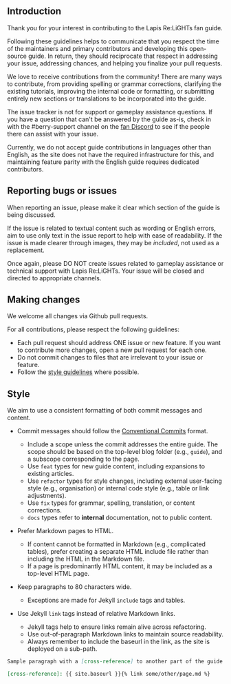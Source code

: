 ## Introduction

Thank you for your interest in contributing to the Lapis Re:LiGHTs fan guide.

Following these guidelines helps to communicate that you respect the time of the
maintainers and primary contributors and developing this open-source guide. In
return, they should reciprocate that respect in addressing your issue,
addressing chances, and helping you finalize your pull requests.

We love to receive contributions from the community! There are many ways to
contribute, from providing spelling or grammar corrections, clarifying the
existing tutorials, improving the internal code or formatting, or submitting
entirely new sections or translations to be incorporated into the guide.

The issue tracker is not for support or gameplay assistance questions. If you
have a question that can't be answered by the guide as-is, check in with the
#berry-support channel on the [fan Discord] to see if the people there can
assist with your issue.

[fan Discord]: https://discord.gg/MK9RDCG

Currently, we do not accept guide contributions in languages other than English,
as the site does not have the required infrastructure for this, and maintaining
feature parity with the English guide requires dedicated contributors.

## Reporting bugs or issues

When reporting an issue, please make it clear which section of the guide is
being discussed.

If the issue is related to textual content such as wording or English errors,
aim to use only text in the issue report to help with ease of readability. If
the issue is made clearer through images, they may be *included*, not used as a
replacement.

Once again, please DO NOT create issues related to gameplay assistance or
technical support with Lapis Re:LiGHTs. Your issue will be closed and directed
to appropriate channels.

## Making changes

We welcome all changes via Github pull requests.

For all contributions, please respect the following guidelines:

- Each pull request should address ONE issue or new feature. If you want to
  contribute more changes, open a new pull request for each one.
- Do not commit changes to files that are irrelevant to your issue or feature.
- Follow the [style guidelines](#style) where possible.

## Style

We aim to use a consistent formatting of both commit messages and content.

- Commit messages should follow the [Conventional Commits](https://www.conventionalcommits.org) format.
  - Include a scope unless the commit addresses the entire guide. The scope
    should be based on the top-level blog folder (e.g., `guide`), and a subscope
    corresponding to the page.
  - Use `feat` types for new guide content, including expansions to existing
    articles.
  - Use `refactor` types for style changes, including external user-facing style
    (e.g., organisation) or internal code style (e.g., table or link
    adjustments).
  - Use `fix` types for grammar, spelling, translation, or content corrections.
  - `docs` types refer to **internal** documentation, not to public content.
  
- Prefer Markdown pages to HTML.
  - If content cannot be formatted in Markdown (e.g., complicated tables),
    prefer creating a separate HTML include file rather than including the HTML
    in the Markdown file.
  - If a page is predominantly HTML content, it may be included as a top-level
    HTML page.

- Keep paragraphs to 80 characters wide.
  - Exceptions are made for Jekyll `include` tags and tables.
    
- Use Jekyll `link` tags instead of relative Markdown links.
  - Jekyll tags help to ensure links remain alive across refactoring.
  - Use out-of-paragraph Markdown links to maintain source readability.
  - Always remember to include the baseurl in the link, as the site is deployed
    on a sub-path.
  
```markdown
Sample paragraph with a [cross-reference] to another part of the guide.

[cross-reference]: {{ site.baseurl }}{% link some/other/page.md %}
```
